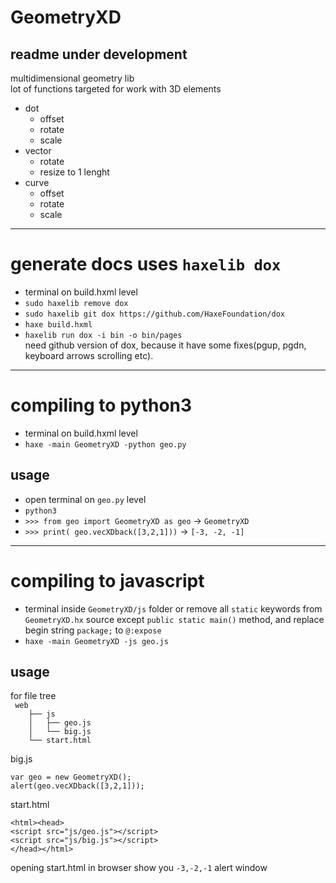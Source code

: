 # GeometryXD

## readme under development

multidimensional geometry lib  
lot of functions targeted for work with 3D elements

- dot
  - offset
  - rotate
  - scale
- vector
  - rotate
  - resize to 1 lenght
- curve
  - offset
  - rotate
  - scale
---
  # generate docs uses `haxelib dox`
  * terminal on build.hxml level  
  * `sudo haxelib remove dox`
  * `sudo haxelib git dox https://github.com/HaxeFoundation/dox`
  * `haxe build.hxml`  
  * `haxelib run dox -i bin -o bin/pages`  
  need github version of dox, because it have some fixes(pgup, pgdn, keyboard arrows scrolling etc).
  ---
  # compiling to python3  
  * terminal on build.hxml level  
  * `haxe -main GeometryXD -python geo.py`
  ## usage  
  * open terminal on `geo.py` level  
  * `python3`  
  * `>>> from geo import GeometryXD as geo`  -> `GeometryXD`  
  * `>>> print( geo.vecXDback([3,2,1]))` -> `[-3, -2, -1]`
  ---
  # compiling to javascript  
  * terminal inside `GeometryXD/js` folder or remove all `static` keywords from `GeometryXD.hx` source except `public static main()` method, and replace begin string `package;` to `@:expose`
  * `haxe -main GeometryXD -js geo.js`
  ## usage
  for file tree  
` web`  
`    ├── js`  
`    │   ├── geo.js`  
`    │   └── big.js`  
`    └── start.html`  

big.js  
```
var geo = new GeometryXD();
alert(geo.vecXDback([3,2,1]));
```

start.html  
```
<html><head>
<script src="js/geo.js"></script>
<script src="js/big.js"></script>
</head></html>
```
opening start.html in browser show you `-3,-2,-1` alert window

  